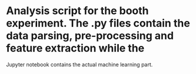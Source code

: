 # Analysis script for the booth experiment. The .py files contain the data parsing, pre-processing and feature extraction while the
Jupyter notebook contains the actual machine learning part.

